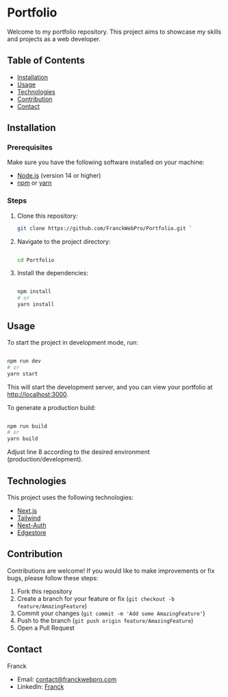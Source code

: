 # Portfolio

Welcome to my portfolio repository. This project aims to showcase my skills and projects as a web developer.

## Table of Contents

- [Installation](#installation)
- [Usage](#usage)
- [Technologies](#technologies)
- [Contribution](#contribution)
- [Contact](#contact)

## Installation

### Prerequisites

Make sure you have the following software installed on your machine:

- [Node.js](https://nodejs.org/) (version 14 or higher)
- [npm](https://www.npmjs.com/) or [yarn](https://yarnpkg.com/)

### Steps

1. Clone this repository:

   ```bash
   git clone https://github.com/FranckWebPro/Portfolio.git `

1.  Navigate to the project directory:

    ```bash

    cd Portfolio

2.  Install the dependencies:

    ```bash

    npm install
    # or
    yarn install

Usage
-----

To start the project in development mode, run:

```bash

npm run dev
# or
yarn start

```

This will start the development server, and you can view your portfolio at <http://localhost:3000>.

To generate a production build:

```bash

npm run build
# or
yarn build

```

Adjust line 8 according to the desired environment (production/development).

Technologies
------------

This project uses the following technologies:

-   [Next.js](https://nextjs.org/docs)
-   [Tailwind](https://tailwindcss.com/docs/overflow)
-   [Next-Auth](https://authjs.dev/)
-   [Edgestore](https://edgestore.dev/)

Contribution
------------

Contributions are welcome! If you would like to make improvements or fix bugs, please follow these steps:

1.  Fork this repository
2.  Create a branch for your feature or fix (`git checkout -b feature/AmazingFeature`)
3.  Commit your changes (`git commit -m 'Add some AmazingFeature'`)
4.  Push to the branch (`git push origin feature/AmazingFeature`)
5.  Open a Pull Request

Contact
-------

Franck

-   Email: contact@franckwebpro.com
-   LinkedIn: [Franck](https://www.linkedin.com/in/franck-galliod/)
